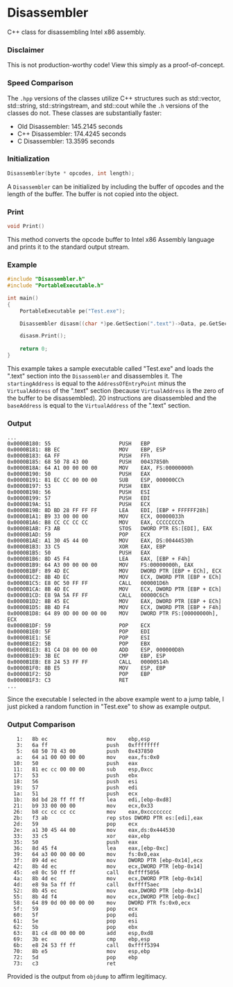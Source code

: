 
# Disassembler
C++ class for disassembling Intel x86 assembly.

### Disclaimer
This is not production-worthy code! View this simply as a proof-of-concept.

### Speed Comparison
The `.hpp` versions of the classes utilize C++ structures such as std::vector, std::string, std::stringstream, and std::cout while the `.h` versions of the classes do not. These classes are substantially faster:

* Old Disassembler: 145.2145 seconds
* C++ Disassembler: 174.4245 seconds
* C   Disassembler:  13.3595 seconds

### Initialization
```C++
Disassembler(byte * opcodes, int length);
```
A `Disassembler` can be initialized by including the buffer of opcodes and the length of the buffer. The buffer is not copied into the object.

### Print
```C++
void Print()
```
This method converts the opcode buffer to Intel x86 Assembly language and prints it to the standard output stream.

### Example
```C++
#include "Disassembler.h"
#include "PortableExecutable.h"

int main()
{
	PortableExecutable pe("Test.exe");

	Disassembler disasm((char *)pe.GetSection(".text")->Data, pe.GetSection(".text")->Length);

	disasm.Print();
	
	return 0;
}
```
This example takes a sample executable called "Test.exe" and loads the ".text" section into the `Disassembler` and disassembles it. The `startingAddress` is equal to the `AddressOfEntryPoint` minus the `VirtualAddress` of the ".text" section (because `VirtualAddress` is the zero of the buffer to be disassembled). 20 instructions are disassembled and the `baseAddress` is equal to the `VirtualAddress` of the ".text" section.

### Output
```
...
0x0000B180: 55                      PUSH   EBP
0x0000B181: 8B EC                   MOV    EBP, ESP
0x0000B183: 6A FF                   PUSH   FFh
0x0000B185: 68 50 78 43 00          PUSH   00437850h
0x0000B18A: 64 A1 00 00 00 00       MOV    EAX, FS:00000000h
0x0000B190: 50                      PUSH   EAX
0x0000B191: 81 EC CC 00 00 00       SUB    ESP, 000000CCh
0x0000B197: 53                      PUSH   EBX
0x0000B198: 56                      PUSH   ESI
0x0000B199: 57                      PUSH   EDI
0x0000B19A: 51                      PUSH   ECX
0x0000B19B: 8D BD 28 FF FF FF       LEA    EDI, [EBP + FFFFFF28h]
0x0000B1A1: B9 33 00 00 00          MOV    ECX, 00000033h
0x0000B1A6: B8 CC CC CC CC          MOV    EAX, CCCCCCCCh
0x0000B1AB: F3 AB                   STOS   DWORD PTR ES:[EDI], EAX
0x0000B1AD: 59                      POP    ECX
0x0000B1AE: A1 30 45 44 00          MOV    EAX, DS:00444530h
0x0000B1B3: 33 C5                   XOR    EAX, EBP
0x0000B1B5: 50                      PUSH   EAX
0x0000B1B6: 8D 45 F4                LEA    EAX, [EBP + F4h]
0x0000B1B9: 64 A3 00 00 00 00       MOV    FS:00000000h, EAX
0x0000B1BF: 89 4D EC                MOV    DWORD PTR [EBP + ECh], ECX
0x0000B1C2: 8B 4D EC                MOV    ECX, DWORD PTR [EBP + ECh]
0x0000B1C5: E8 0C 50 FF FF          CALL   000001D6h
0x0000B1CA: 8B 4D EC                MOV    ECX, DWORD PTR [EBP + ECh]
0x0000B1CD: E8 9A 5A FF FF          CALL   00000C6Ch
0x0000B1D2: 8B 45 EC                MOV    EAX, DWORD PTR [EBP + ECh]
0x0000B1D5: 8B 4D F4                MOV    ECX, DWORD PTR [EBP + F4h]
0x0000B1D8: 64 89 0D 00 00 00 00    MOV    DWORD PTR FS:[00000000h], ECX
0x0000B1DF: 59                      POP    ECX
0x0000B1E0: 5F                      POP    EDI
0x0000B1E1: 5E                      POP    ESI
0x0000B1E2: 5B                      POP    EBX
0x0000B1E3: 81 C4 D8 00 00 00       ADD    ESP, 000000D8h
0x0000B1E9: 3B EC                   CMP    EBP, ESP
0x0000B1EB: E8 24 53 FF FF          CALL   00000514h
0x0000B1F0: 8B E5                   MOV    ESP, EBP
0x0000B1F2: 5D                      POP    EBP
0x0000B1F3: C3                      RET
...
```
Since the executable I selected in the above example went to a jump table, I just picked a random function in "Test.exe" to show as example output.
### Output Comparison
```   0:   55                      push   ebp
   1:   8b ec                   mov    ebp,esp
   3:   6a ff                   push   0xffffffff
   5:   68 50 78 43 00          push   0x437850
   a:   64 a1 00 00 00 00       mov    eax,fs:0x0
  10:   50                      push   eax
  11:   81 ec cc 00 00 00       sub    esp,0xcc
  17:   53                      push   ebx
  18:   56                      push   esi
  19:   57                      push   edi
  1a:   51                      push   ecx
  1b:   8d bd 28 ff ff ff       lea    edi,[ebp-0xd8]
  21:   b9 33 00 00 00          mov    ecx,0x33
  26:   b8 cc cc cc cc          mov    eax,0xcccccccc
  2b:   f3 ab                   rep stos DWORD PTR es:[edi],eax
  2d:   59                      pop    ecx
  2e:   a1 30 45 44 00          mov    eax,ds:0x444530
  33:   33 c5                   xor    eax,ebp
  35:   50                      push   eax
  36:   8d 45 f4                lea    eax,[ebp-0xc]
  39:   64 a3 00 00 00 00       mov    fs:0x0,eax
  3f:   89 4d ec                mov    DWORD PTR [ebp-0x14],ecx
  42:   8b 4d ec                mov    ecx,DWORD PTR [ebp-0x14]
  45:   e8 0c 50 ff ff          call   0xffff5056
  4a:   8b 4d ec                mov    ecx,DWORD PTR [ebp-0x14]
  4d:   e8 9a 5a ff ff          call   0xffff5aec
  52:   8b 45 ec                mov    eax,DWORD PTR [ebp-0x14]
  55:   8b 4d f4                mov    ecx,DWORD PTR [ebp-0xc]
  58:   64 89 0d 00 00 00 00    mov    DWORD PTR fs:0x0,ecx
  5f:   59                      pop    ecx
  60:   5f                      pop    edi
  61:   5e                      pop    esi
  62:   5b                      pop    ebx
  63:   81 c4 d8 00 00 00       add    esp,0xd8
  69:   3b ec                   cmp    ebp,esp
  6b:   e8 24 53 ff ff          call   0xffff5394
  70:   8b e5                   mov    esp,ebp
  72:   5d                      pop    ebp
  73:   c3                      ret
```
Provided is the output from `objdump` to affirm legitimacy.
